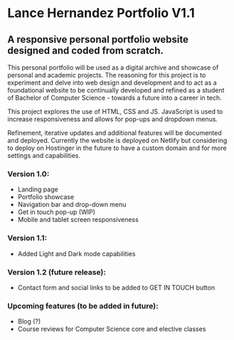 # Lance Hernandez Portfolio V1.1

## A responsive personal portfolio website designed and coded from scratch.

This personal portfolio will be used as a digital archive and showcase of personal and academic projects. The reasoning for this project is to experiment and delve into web design and development and to act as a foundational website to be continually developed and refined as a student of Bachelor of Computer Science - towards a future into a career in tech.

This project explores the use of HTML, CSS and JS. JavaScript is used to increase responsiveness and allows for pop-ups and dropdown menus.

Refinement, iterative updates and additional features will be documented and deployed. Currently the website is deployed on Netlify but considering to deploy on Hostinger in the future to have a custom domain and for more settings and capabilities.

### Version 1.0:
- Landing page
- Portfolio showcase
- Navigation bar and drop-down menu
- Get in touch pop-up (WIP)
- Mobile and tablet screen responsiveness

### Version 1.1:
- Added Light and Dark mode capabilities

### Version 1.2 (future release):
- Contact form and social links to be added to GET IN TOUCH button

### Upcoming features (to be added in future):
- Blog (?)
- Course reviews for Computer Science core and elective classes
